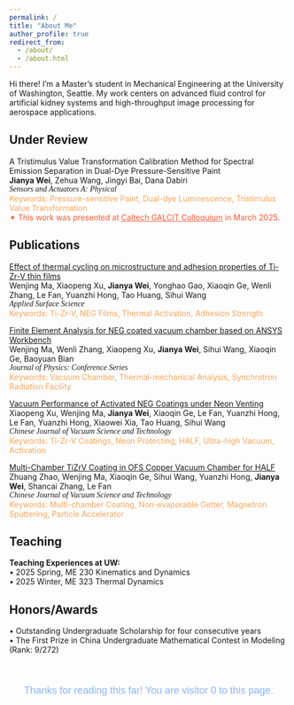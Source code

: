 ```yaml
---
permalink: /
title: "About Me"
author_profile: true
redirect_from: 
  - /about/
  - /about.html
---
```

Hi there! I’m a Master’s student in Mechanical Engineering at the University of Washington, Seattle. My work centers on advanced fluid control for artificial kidney systems and high-throughput image processing for aerospace applications.

Under Review
------
A Tristimulus Value Transformation Calibration Method for Spectral Emission Separation in Dual-Dye Pressure-Sensitive Paint  
**Jianya Wei**, Zehua Wang, Jingyi Bai, Dana Dabiri  
<span style="font-family: 'Times New Roman', serif; font-style: italic;">
Sensors and Actuators A: Physical  
</span>
<span style="color: #FFA559;">
Keywords: Pressure-sensitive Paint, Dual-dye Luminescence, Tristimulus Value Transformation  
</span>
<span style="color:#FF5733;">✦ This work was presented at <a href="https://www.caltech.edu/campus-life-events/calendar/galcit-colloquium-378" style="color:#FF5733;">Caltech GALCIT Colloquium</a> in March 2025.  </span>

Publications
------
<span style="color: #40E0D0;">[Effect of thermal cycling on microstructure and adhesion properties of Ti-Zr-V thin films](https://www.sciencedirect.com/science/article/abs/pii/S0169433223029197)  </span><br>
Wenjing Ma, Xiaopeng Xu, **Jianya Wei**, Yonghao Gao, Xiaoqin Ge, Wenli Zhang, Le Fan, Yuanzhi Hong, Tao Huang, Sihui Wang  
<span style="font-family: 'Times New Roman', serif; font-style: italic;">
Applied Surface Science  
</span>
<span style="color: #FFA559;">
Keywords: Ti-Zr-V, NEG Films, Thermal Activation, Adhesion Strength  
</span>

<span style="color: #40E0D0;">[Finite Element Analysis for NEG coated vacuum chamber based on ANSYS Workbench](https://iopscience.iop.org/article/10.1088/1742-6596/2687/8/082025)  </span><br>
Wenjing Ma, Wenli Zhang, Xiaopeng Xu, **Jianya Wei**, Sihui Wang, Xiaoqin Ge, Baoyuan Bian  
<span style="font-family: 'Times New Roman', serif; font-style: italic;">
Journal of Physics: Conference Series  
</span>
<span style="color: #FFA559;">
Keywords: Vacuum Chamber, Thermal-mechanical Analysis, Synchrotron Radiation Facility  
</span>

<span style="color: #40E0D0;">[Vacuum Performance of Activated NEG Coatings under Neon Venting](http://cjvst.cvs.org.cn/en/article/doi/10.13922/j.cnki.cjvst.202305002)  </span><br>
Xiaopeng Xu, Wenjing Ma, **Jianya Wei**, Xiaoqin Ge, Le Fan, Yuanzhi Hong, Le Fan, Yuanzhi Hong, Xiaowei Xia, Tao Huang, Sihui Wang  
<span style="font-family: 'Times New Roman', serif; font-style: italic;">
Chinese Journal of Vacuum Science and Technology  
</span>
<span style="color: #FFA559;">
Keywords: Ti-Zr-V Coatings, Neon Protecting, HALF, Ultra-high Vacuum, Activation  
</span>

<span style="color: #40E0D0;">[Multi-Chamber TiZrV Coating in OFS Copper Vacuum Chamber for HALF](https://www.cpsjournals.cn/article/doi/10.13922/j.cnki.cjvst.202207022?viewType=HTML)  </span><br>
Zhuang Zhao, Wenjing Ma, Xiaoqin Ge, Sihui Wang, Yuanzhi Hong, **Jianya Wei**, Shancai Zhang, Le Fan  
<span style="font-family: 'Times New Roman', serif; font-style: italic;">
Chinese Journal of Vacuum Science and Technology  
</span>
<span style="color: #FFA559;">
Keywords: Multi-chamber Coating, Non-evaporable Getter, Magnetron Sputtering, Particle Accelerator  
</span>

Teaching
------
**Teaching Experiences at UW:**  
• 2025 Spring, ME 230 Kinematics and Dynamics  
• 2025 Winter, ME 323 Thermal Dynamics  

Honors/Awards
------
• Outstanding Undergraduate Scholarship for four consecutive years  
• The First Prize in China Undergraduate Mathematical Contest in Modeling (Rank: 9/272)

<br>

<head>
  <link href="https://fonts.googleapis.com/css2?family=Orbitron:wght@500&display=swap" rel="stylesheet">
  <style>
    .footer-counter {
      font-family: 'Orbitron', sans-serif;
      font-size: 18px;
      text-align: center;
      color: #8ab4ff; /* 静态蓝紫色 */
      margin: 24px 0 8px;
    }

    /* 彩色循环霓虹光效 */
    .footer-counter .glow {
      animation: neon-cycle 6s ease-in-out infinite;
    }

    @keyframes neon-cycle {
      0% {
        color: #8ab4ff;
        text-shadow: 0 0 12px rgba(138, 180, 255, 0.9),
                     0 0 24px rgba(0, 200, 255, 0.8),
                     0 0 36px rgba(0, 200, 255, 0.6);
      }
      33% {
        color: #b388ff;
        text-shadow: 0 0 12px rgba(179, 136, 255, 0.9),
                     0 0 24px rgba(162, 0, 255, 0.8),
                     0 0 36px rgba(162, 0, 255, 0.6);
      }
      66% {
        color: #00f5d4;
        text-shadow: 0 0 12px rgba(0, 245, 212, 0.9),
                     0 0 24px rgba(0, 180, 255, 0.8),
                     0 0 36px rgba(0, 180, 255, 0.6);
      }
      100% {
        color: #8ab4ff;
        text-shadow: 0 0 12px rgba(138, 180, 255, 0.9),
                     0 0 24px rgba(0, 200, 255, 0.8),
                     0 0 36px rgba(0, 200, 255, 0.6);
      }
    }

    /* 深色模式下更亮一些 */
    @media (prefers-color-scheme: dark) {
      .footer-counter { color: #b388ff; }
    }

    /* 减少动效时关闭动画 */
    @media (prefers-reduced-motion: reduce) {
      .footer-counter .glow { animation: none; }
    }
  </style>
</head>
<body>
  <p class="footer-counter">
    Thanks for reading this far! You are visitor
    <span id="busuanzi_value_site_pv" class="glow">0</span>
    to this page.
  </p>

  <!-- 不蒜子统计 -->
  <script src="//busuanzi.ibruce.info/busuanzi/2.3/busuanzi.pure.mini.js"></script>
</body>
